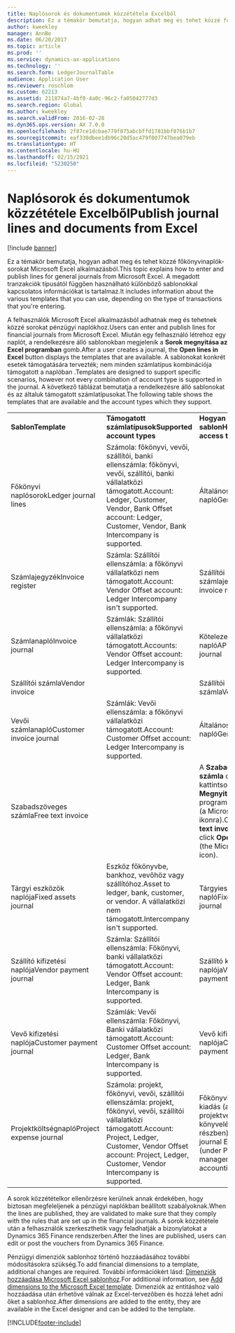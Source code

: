 ```yaml
---
title: Naplósorok és dokumentumok közzététele Excelből
description: Ez a témakör bemutatja, hogyan adhat meg és tehet közzé főkönyvinaplók-sorokat Microsoft Excel alkalmazásból. A megadott tranzakciók típusától függően használható különböző sablonokkal kapcsolatos információkat is tartalmaz.
author: kweekley
manager: AnnBe
ms.date: 06/20/2017
ms.topic: article
ms.prod: ''
ms.service: dynamics-ax-applications
ms.technology: ''
ms.search.form: LedgerJournalTable
audience: Application User
ms.reviewer: roschlom
ms.custom: 62213
ms.assetid: 211874a7-4bf0-4a0c-96c2-fa05042777d3
ms.search.region: Global
ms.author: kweekley
ms.search.validFrom: 2016-02-28
ms.dyn365.ops.version: AX 7.0.0
ms.openlocfilehash: 2f87ce1dcbae779f875abcbffd1781bbf076b1b7
ms.sourcegitcommit: eaf330dbee1db96c20d5ac479f007747bea079eb
ms.translationtype: HT
ms.contentlocale: hu-HU
ms.lasthandoff: 02/15/2021
ms.locfileid: "5230250"
---
```

# <a name="publish-journal-lines-and-documents-from-excel"></a><span data-ttu-id="aa2a9-104">Naplósorok és dokumentumok közzététele Excelből</span><span class="sxs-lookup"><span data-stu-id="aa2a9-104">Publish journal lines and documents from Excel</span></span>

[!include [banner](../includes/banner.md)]

<span data-ttu-id="aa2a9-105">Ez a témakör bemutatja, hogyan adhat meg és tehet közzé főkönyvinaplók-sorokat Microsoft Excel alkalmazásból.</span><span class="sxs-lookup"><span data-stu-id="aa2a9-105">This topic explains how to enter and publish lines for general journals from Microsoft Excel.</span></span> <span data-ttu-id="aa2a9-106">A megadott tranzakciók típusától függően használható különböző sablonokkal kapcsolatos információkat is tartalmaz.</span><span class="sxs-lookup"><span data-stu-id="aa2a9-106">It includes information about the various templates that you can use, depending on the type of transactions that you're entering.</span></span>

<span data-ttu-id="aa2a9-107">A felhasználók Microsoft Excel alkalmazásból adhatnak meg és tehetnek közzé sorokat pénzügyi naplókhoz.</span><span class="sxs-lookup"><span data-stu-id="aa2a9-107">Users can enter and publish lines for financial journals from Microsoft Excel.</span></span> <span data-ttu-id="aa2a9-108">Miután egy felhasználó létrehoz egy naplót, a rendelkezésre álló sablonokban megjelenik a **Sorok megnyitása az Excel programban** gomb.</span><span class="sxs-lookup"><span data-stu-id="aa2a9-108">After a user creates a journal, the **Open lines in Excel** button displays the templates that are available.</span></span> <span data-ttu-id="aa2a9-109">A sablonokat konkrét esetek támogatására tervezték; nem minden számlatípus kombinációja támogatott a naplóban .</span><span class="sxs-lookup"><span data-stu-id="aa2a9-109">Templates are designed to support specific scenarios, however not every combination of account type is supported in the journal.</span></span> <span data-ttu-id="aa2a9-110">A következő táblázat bemutatja a rendelkezésre álló sablonokat és az általuk támogatott számlatípusokat.</span><span class="sxs-lookup"><span data-stu-id="aa2a9-110">The following table shows the templates that are available and the account types which they support.</span></span>

|                          |                                                                                                                         |                                                                                         |
|--------------------------|-------------------------------------------------------------------------------------------------------------------------|-----------------------------------------------------------------------------------------|
| <span data-ttu-id="aa2a9-111">**Sablon**</span><span class="sxs-lookup"><span data-stu-id="aa2a9-111">**Template**</span></span>             | <span data-ttu-id="aa2a9-112">**Támogatott számlatípusok**</span><span class="sxs-lookup"><span data-stu-id="aa2a9-112">**Supported account types**</span></span>                                                                                             | <span data-ttu-id="aa2a9-113">**Hogyan érhető el a sablon**</span><span class="sxs-lookup"><span data-stu-id="aa2a9-113">**How to access the template**</span></span>                                                          |
| <span data-ttu-id="aa2a9-114">Főkönyvi naplósorok</span><span class="sxs-lookup"><span data-stu-id="aa2a9-114">Ledger journal lines</span></span>     | <span data-ttu-id="aa2a9-115">Számola: főkönyvi, vevői, szállítói, banki ellenszámla: főkönyvi, vevői, szállítói, banki vállalatközi támogatott.</span><span class="sxs-lookup"><span data-stu-id="aa2a9-115">Account: Ledger, Customer, Vendor, Bank Offset account: Ledger, Customer, Vendor, Bank Intercompany is supported.</span></span>       | <span data-ttu-id="aa2a9-116">Általános napló</span><span class="sxs-lookup"><span data-stu-id="aa2a9-116">General journal</span></span>                                                                         |
| <span data-ttu-id="aa2a9-117">Számlajegyzék</span><span class="sxs-lookup"><span data-stu-id="aa2a9-117">Invoice register</span></span>         | <span data-ttu-id="aa2a9-118">Számla: Szállítói ellenszámla: a főkönyvi vállalatközi nem támogatott.</span><span class="sxs-lookup"><span data-stu-id="aa2a9-118">Account: Vendor Offset account: Ledger Intercompany isn't supported.</span></span>                                                    | <span data-ttu-id="aa2a9-119">Szállítói számlajegyzék</span><span class="sxs-lookup"><span data-stu-id="aa2a9-119">AP invoice register</span></span>                                                                     |
| <span data-ttu-id="aa2a9-120">Számlanapló</span><span class="sxs-lookup"><span data-stu-id="aa2a9-120">Invoice journal</span></span>          | <span data-ttu-id="aa2a9-121">Számlák: Szállítói ellenszámla: a főkönyvi vállalatközi támogatott.</span><span class="sxs-lookup"><span data-stu-id="aa2a9-121">Accounts: Vendor Offset account: Ledger Intercompany is supported.</span></span>                                                      | <span data-ttu-id="aa2a9-122">Kötelezettségszámla-napló</span><span class="sxs-lookup"><span data-stu-id="aa2a9-122">AP invoice journal</span></span>                                                                      |
| <span data-ttu-id="aa2a9-123">Szállítói számla</span><span class="sxs-lookup"><span data-stu-id="aa2a9-123">Vendor invoice</span></span>           |                                                                                                                         | <span data-ttu-id="aa2a9-124">Szállítói számla</span><span class="sxs-lookup"><span data-stu-id="aa2a9-124">Vendor invoice</span></span>                                                                          |
| <span data-ttu-id="aa2a9-125">Vevői számlanapló</span><span class="sxs-lookup"><span data-stu-id="aa2a9-125">Customer invoice journal</span></span> | <span data-ttu-id="aa2a9-126">Számlák: Vevői ellenszámla: a főkönyvi vállalatközi támogatott.</span><span class="sxs-lookup"><span data-stu-id="aa2a9-126">Account: Customer Offset account: Ledger Intercompany is supported.</span></span>                                                     | <span data-ttu-id="aa2a9-127">Általános napló</span><span class="sxs-lookup"><span data-stu-id="aa2a9-127">General journal</span></span>                                                                         |
| <span data-ttu-id="aa2a9-128">Szabadszöveges számla</span><span class="sxs-lookup"><span data-stu-id="aa2a9-128">Free text invoice</span></span>        |                                                                                                                         | <span data-ttu-id="aa2a9-129">A **Szabadszöveges számla** oldalon kattintson a **Megnyitás az Excel** programban elemre (a Microsoft Office ikonra).</span><span class="sxs-lookup"><span data-stu-id="aa2a9-129">On the **Free text invoice** page, click **Open in Excel** (the Microsoft Office icon).</span></span> |
| <span data-ttu-id="aa2a9-130">Tárgyi eszközök naplója</span><span class="sxs-lookup"><span data-stu-id="aa2a9-130">Fixed assets journal</span></span>     | <span data-ttu-id="aa2a9-131">Eszköz főkönyvbe, bankhoz, vevőhöz vagy szállítóhoz.</span><span class="sxs-lookup"><span data-stu-id="aa2a9-131">Asset to ledger, bank, customer, or vendor.</span></span> <span data-ttu-id="aa2a9-132">A vállalatközi nem támogatott.</span><span class="sxs-lookup"><span data-stu-id="aa2a9-132">Intercompany isn't supported.</span></span>                                               | <span data-ttu-id="aa2a9-133">Tárgyieszköz-napló</span><span class="sxs-lookup"><span data-stu-id="aa2a9-133">Fixed asset journal</span></span>                                                                     |
| <span data-ttu-id="aa2a9-134">Szállító kifizetési naplója</span><span class="sxs-lookup"><span data-stu-id="aa2a9-134">Vendor payment journal</span></span>   | <span data-ttu-id="aa2a9-135">Számla: Szállítói ellenszámla: Főkönyvi, banki vállalatközi támogatott.</span><span class="sxs-lookup"><span data-stu-id="aa2a9-135">Account: Vendor Offset account: Ledger, Bank Intercompany is supported.</span></span>                                                 | <span data-ttu-id="aa2a9-136">Szállító kifizetési naplója</span><span class="sxs-lookup"><span data-stu-id="aa2a9-136">Vendor payment journal</span></span>                                                                  |
| <span data-ttu-id="aa2a9-137">Vevő kifizetési naplója</span><span class="sxs-lookup"><span data-stu-id="aa2a9-137">Customer payment journal</span></span> | <span data-ttu-id="aa2a9-138">Számlák: Vevői ellenszámla: Főkönyvi, Banki vállalatközi támogatott.</span><span class="sxs-lookup"><span data-stu-id="aa2a9-138">Account: Customer Offset account: Ledger, Bank Intercompany is supported.</span></span>                                               | <span data-ttu-id="aa2a9-139">Vevő kifizetési naplója</span><span class="sxs-lookup"><span data-stu-id="aa2a9-139">Customer payment journal</span></span>                                                                |
| <span data-ttu-id="aa2a9-140">Projektköltségnapló</span><span class="sxs-lookup"><span data-stu-id="aa2a9-140">Project expense journal</span></span>  | <span data-ttu-id="aa2a9-141">Számola: projekt, főkönyvi, vevői, szállítói ellenszámla: projekt, főkönyvi, vevői, szállítói vállalatközi támogatott.</span><span class="sxs-lookup"><span data-stu-id="aa2a9-141">Account: Project, Ledger, Customer, Vendor Offset account: Project, Ledger, Customer, Vendor Intercompany is supported.</span></span> | <span data-ttu-id="aa2a9-142">Főkönyvinapló-kiadás (a projektvezetés és könyvelés részben)</span><span class="sxs-lookup"><span data-stu-id="aa2a9-142">General journal Expense (under Project management and accounting)</span></span>                       |

<span data-ttu-id="aa2a9-143">A sorok közzétételkor ellenőrzésre kerülnek annak érdekében, hogy biztosan megfeleljenek a pénzügyi naplókban beállított szabályoknak.</span><span class="sxs-lookup"><span data-stu-id="aa2a9-143">When the lines are published, they are validated to make sure that they comply with the rules that are set up in the financial journals.</span></span> <span data-ttu-id="aa2a9-144">A sorok közzététele után a felhasználók szerkeszthetik vagy feladhatják a bizonylatokat a Dynamics 365 Finance rendszerben.</span><span class="sxs-lookup"><span data-stu-id="aa2a9-144">After the lines are published, users can edit or post the vouchers from Dynamics 365 Finance.</span></span> 

<span data-ttu-id="aa2a9-145">Pénzügyi dimenziók sablonhoz történő hozzáadásához további módosításokra szükség.</span><span class="sxs-lookup"><span data-stu-id="aa2a9-145">To add financial dimensions to a template, additional changes are required.</span></span> <span data-ttu-id="aa2a9-146">További információkért lásd: [Dimenziók hozzáadása Microsoft Excel sablonhoz](../../dev-itpro/financial/add-dimensions-excel-templates.md).</span><span class="sxs-lookup"><span data-stu-id="aa2a9-146">For additional information, see [Add dimensions to the Microsoft Excel template](../../dev-itpro/financial/add-dimensions-excel-templates.md).</span></span> <span data-ttu-id="aa2a9-147">Dimenziók az entitáshoz való hozzáadása után érhetővé válnak az Excel-tervezőben és hozzá lehet adni őket a sablonhoz.</span><span class="sxs-lookup"><span data-stu-id="aa2a9-147">After dimensions are added to the entity, they are available in the Excel designer and can be added to the template.</span></span>







[!INCLUDE[footer-include](../../includes/footer-banner.md)]